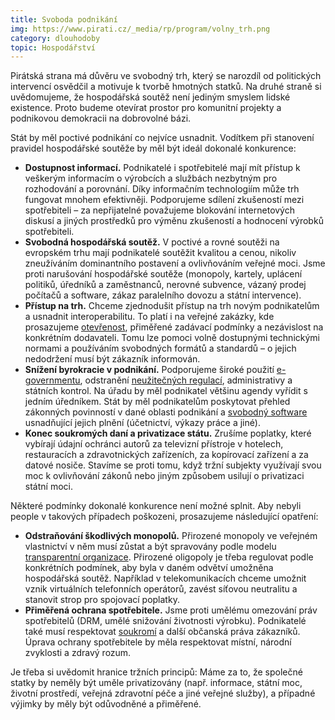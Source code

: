 ```yaml
---
title: Svoboda podnikání
img: https://www.pirati.cz/_media/rp/program/volny_trh.png
category: dlouhodoby
topic: Hospodářství
---
```


Pirátská strana má důvěru ve svobodný trh, který se narozdíl od politických intervencí osvědčil a motivuje k tvorbě hmotných statků. Na druhé straně si uvědomujeme, že hospodářská soutěž není jediným smyslem lidské existence. Proto budeme otevírat prostor pro komunitní projekty a podnikovou demokracii na dobrovolné bázi.

Stát by měl poctivé podnikání co nejvíce usnadnit. Vodítkem při stanovení pravidel hospodářské soutěže by měl být ideál dokonalé konkurence:

* **Dostupnost informací.** Podnikatelé i spotřebitelé mají mít přístup k veškerým informacím o výrobcích a službách nezbytným pro rozhodování a porovnání. Díky informačním technologiím může trh fungovat mnohem efektivněji. Podporujeme sdílení zkušeností mezi spotřebiteli – za nepřijatelné považujeme blokování internetových diskusí a jiných prostředků pro výměnu zkušeností a hodnocení výrobků spotřebiteli.
* **Svobodná hospodářská soutěž.** V poctivé a rovné soutěži na evropském trhu mají podnikatelé soutěžit kvalitou a cenou, nikoliv zneužíváním dominantního postavení a ovlivňováním veřejné moci. Jsme proti narušování hospodářské soutěže (monopoly, kartely, uplácení politiků, úředníků a zaměstnanců, nerovné subvence, vázaný prodej počítačů a software, zákaz paralelního dovozu a státní intervence).
* **Přístup na trh.** Chceme zjednodušit přístup na trh novým podnikatelům a usnadnit interoperabilitu. To platí i na veřejné zakázky, kde prosazujeme [otevřenost][transparence], přiměřené zadávací podmínky a nezávislost na konkrétním dodavateli. Tomu lze pomoci volně dostupnými technickými normami a používáním svobodných formátů a standardů – o jejich nedodržení musí být zákazník informován.
* **Snížení byrokracie v podnikání.** Podporujeme široké použití [e-governmentu][e-government], odstranění [neužitečných regulací][pravni-stat], administrativy a státních kontrol. Na úřadu by měl podnikatel většinu agendy vyřídit s jedním úředníkem. Stát by měl podnikatelům poskytovat přehled zákonných povinností v dané oblasti podnikání a [svobodný software][svoboda-informaci] usnadňující jejich plnění (účetnictví, výkazy práce a jiné).
* **Konec soukromých daní a privatizace státu.** Zrušíme poplatky, které vybírají údajní ochránci autorů za televizní přístroje v hotelech, restauracích a zdravotnických zařízeních, za kopírovací zařízení a za datové nosiče. Stavíme se proti tomu, když tržní subjekty využívají svou moc k ovlivňování zákonů nebo jiným způsobem usilují o privatizaci státní moci.

Některé podmínky dokonalé konkurence není možné splnit. Aby nebyli people v takových případech poškozeni, prosazujeme následující opatření:

* **Odstraňování škodlivých monopolů.** Přirozené monopoly ve veřejném vlastnictví v něm musí zůstat a být spravovány podle modelu [transparentní organizace][transparence]. Přirozené oligopoly je třeba regulovat podle konkrétních podmínek, aby byla v daném odvětví umožněna hospodářská soutěž. Například v telekomunikacích chceme umožnit vznik virtuálních telefonních operátorů, zavést síťovou neutralitu a stanovit strop pro spojovací poplatky.
* **Přiměřená ochrana spotřebitele.** Jsme proti umělému omezování práv spotřebitelů (DRM, umělé snižování životnosti výrobku). Podnikatelé také musí respektovat [soukromí][soukromi] a další občanská práva zákazníků. Úprava ochrany spotřebitele by měla respektovat místní, národní zvyklosti a zdravý rozum.

Je třeba si uvědomit hranice tržních principů: Máme za to, že společné statky by neměly být uměle privatizovány (např. informace, státní moc, životní prostředí, veřejná zdravotní péče a jiné veřejné služby), a případné výjimky by měly být odůvodněné a přiměřené.

[e-government]: https://www.pirati.cz/program/dlouhodoby/e-government
[pravni-stat]: https://www.pirati.cz/program/dlouhodoby/pravni-stat
[svoboda-informaci]: https://www.pirati.cz/program/dlouhodoby/svoboda-informaci
[transparence]: https://www.pirati.cz/program/dlouhodoby/transparentni-organizace
[soukromi]: https://www.pirati.cz/program/dlouhodoby/soukromi
